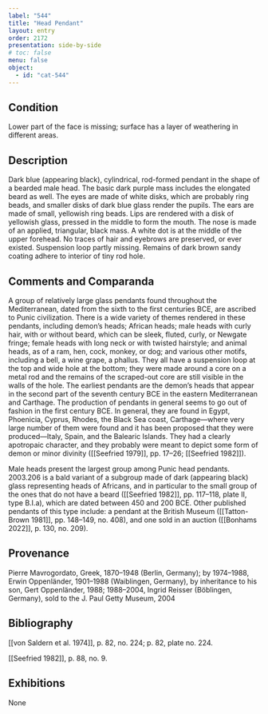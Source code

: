 ```yaml
---
label: "544"
title: "Head Pendant"
layout: entry
order: 2172
presentation: side-by-side
# toc: false
menu: false
object:
  - id: "cat-544"
---
```


## Condition

Lower part of the face is missing; surface has a layer of weathering in different areas.

## Description

Dark blue (appearing black), cylindrical, rod-formed pendant in the shape of a bearded male head. The basic dark purple mass includes the elongated beard as well. The eyes are made of white disks, which are probably ring beads, and smaller disks of dark blue glass render the pupils. The ears are made of small, yellowish ring beads. Lips are rendered with a disk of yellowish glass, pressed in the middle to form the mouth. The nose is made of an applied, triangular, black mass. A white dot is at the middle of the upper forehead. No traces of hair and eyebrows are preserved, or ever existed. Suspension loop partly missing. Remains of dark brown sandy coating adhere to interior of tiny rod hole.

## Comments and Comparanda

A group of relatively large glass pendants found throughout the Mediterranean, dated from the sixth to the first centuries BCE, are ascribed to Punic civilization. There is a wide variety of themes rendered in these pendants, including demon’s heads; African heads; male heads with curly hair, with or without beard, which can be sleek, fluted, curly, or Newgate fringe; female heads with long neck or with twisted hairstyle; and animal heads, as of a ram, hen, cock, monkey, or dog; and various other motifs, including a bell, a wine grape, a phallus. They all have a suspension loop at the top and wide hole at the bottom; they were made around a core on a metal rod and the remains of the scraped-out core are still visible in the walls of the hole. The earliest pendants are the demon’s heads that appear in the second part of the seventh century BCE in the eastern Mediterranean and Carthage. The production of pendants in general seems to go out of fashion in the first century BCE. In general, they are found in Egypt, Phoenicia, Cyprus, Rhodes, the Black Sea coast, Carthage—where very large number of them were found and it has been proposed that they were produced—Italy, Spain, and the Balearic Islands. They had a clearly apotropaic character, and they probably were meant to depict some form of demon or minor divinity ([[Seefried 1979]], pp. 17–26; [[Seefried 1982]]).

Male heads present the largest group among Punic head pendants. 2003.206 is a bald variant of a subgroup made of dark (appearing black) glass representing heads of Africans, and in particular to the small group of the ones that do not have a beard ([[Seefried 1982]], pp. 117–118, plate II, type B.I.a), which are dated between 450 and 200 BCE. Other published pendants of this type include: a pendant at the British Museum ([[Tatton-Brown 1981]], pp. 148–149, no. 408), and one sold in an auction ([[Bonhams 2022]], p. 130, no. 209).

## Provenance

Pierre Mavrogordato, Greek, 1870–1948 (Berlin, Germany); by 1974–1988, Erwin Oppenländer, 1901–1988 (Waiblingen, Germany), by inheritance to his son, Gert Oppenländer, 1988; 1988–2004, Ingrid Reisser (Böblingen, Germany), sold to the J. Paul Getty Museum, 2004

## Bibliography

[[von Saldern et al. 1974]], p. 82, no. 224; p. 82, plate no. 224.

[[Seefried 1982]], p. 88, no. 9.

## Exhibitions

None